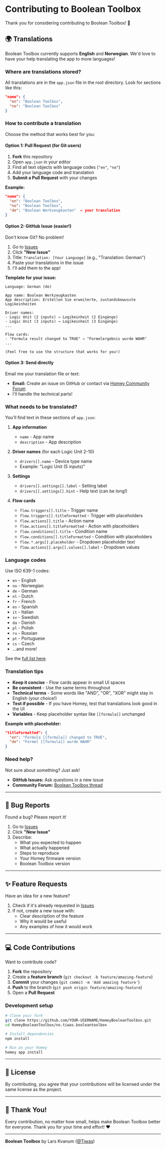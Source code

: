 # Contributing to Boolean Toolbox

Thank you for considering contributing to Boolean Toolbox! 🎉

## 🌍 Translations

Boolean Toolbox currently supports **English** and **Norwegian**. We'd love to have your help translating the app to more languages!

### Where are translations stored?

All translations are in the `app.json` file in the root directory. Look for sections like this:

```json
"name": {
  "en": "Boolean Toolbox",
  "no": "Boolean Toolbox"
}
```

### How to contribute a translation

Choose the method that works best for you:

#### Option 1: Pull Request (for Git users)

1. **Fork** this repository
2. Open `app.json` in your editor
3. Find all text objects with language codes (`"en"`, `"no"`)
4. Add your language code and translation
5. **Submit a Pull Request** with your changes

**Example:**
```json
"name": {
  "en": "Boolean Toolbox",
  "no": "Boolean Toolbox",
  "de": "Boolean Werkzeugkasten"  ← your translation
}
```

#### Option 2: GitHub Issue (easier!)

Don't know Git? No problem!

1. Go to [Issues](https://github.com/Tiwas/HomeyBooleanToolbox/issues)
2. Click **"New Issue"**
3. Title: `Translation: [Your Language]` (e.g., "Translation: German")
4. Paste your translations in the issue
5. I'll add them to the app!

**Template for your issue:**
```
Language: German (de)

App name: Boolean Werkzeugkasten
App description: Erstellen Sie erweiterte, zustandsbewusste Logikeinheiten

Driver names:
- Logic Unit (2 inputs) → Logikeinheit (2 Eingänge)
- Logic Unit (3 inputs) → Logikeinheit (3 Eingänge)
...

Flow cards:
- "Formula result changed to TRUE" → "Formelergebnis wurde WAHR"
...

(Feel free to use the structure that works for you!)
```

#### Option 3: Send directly

Email me your translation file or text:
- **Email:** Create an issue on GitHub or contact via [Homey Community Forum](https://community.homey.app/t/app-boolean-toolbox-create-advanced-logic-with-simple-formulas/143906)
- I'll handle the technical parts!

### What needs to be translated?

You'll find text in these sections of `app.json`:

1. **App information**
   - `name` - App name
   - `description` - App description

2. **Driver names** (for each Logic Unit 2-10)
   - `drivers[].name` - Device type name
   - Example: "Logic Unit (5 inputs)"

3. **Settings**
   - `drivers[].settings[].label` - Setting label
   - `drivers[].settings[].hint` - Help text (can be long!)

4. **Flow cards**
   - `flow.triggers[].title` - Trigger name
   - `flow.triggers[].titleFormatted` - Trigger with placeholders
   - `flow.actions[].title` - Action name
   - `flow.actions[].titleFormatted` - Action with placeholders
   - `flow.conditions[].title` - Condition name
   - `flow.conditions[].titleFormatted` - Condition with placeholders
   - `flow.*.args[].placeholder` - Dropdown placeholder text
   - `flow.actions[].args[].values[].label` - Dropdown values

### Language codes

Use ISO 639-1 codes:
- `en` - English
- `no` - Norwegian
- `de` - German
- `nl` - Dutch
- `fr` - French
- `es` - Spanish
- `it` - Italian
- `sv` - Swedish
- `da` - Danish
- `pl` - Polish
- `ru` - Russian
- `pt` - Portuguese
- `cs` - Czech
- ...and more!

See the [full list here](https://en.wikipedia.org/wiki/List_of_ISO_639-1_codes).

### Translation tips

- **Keep it concise** - Flow cards appear in small UI spaces
- **Be consistent** - Use the same terms throughout
- **Technical terms** - Some words like "AND", "OR", "XOR" might stay in English (your choice!)
- **Test if possible** - If you have Homey, test that translations look good in the UI
- **Variables** - Keep placeholder syntax like `[[formula]]` unchanged

**Example with placeholder:**
```json
"titleFormatted": {
  "en": "Formula [[formula]] changed to TRUE",
  "de": "Formel [[formula]] wurde WAHR"
}
```

### Need help?

Not sure about something? Just ask!
- **GitHub Issues:** Ask questions in a new issue
- **Community Forum:** [Boolean Toolbox thread](https://community.homey.app/t/app-boolean-toolbox-create-advanced-logic-with-simple-formulas/143906)

---

## 🐛 Bug Reports

Found a bug? Please report it!

1. Go to [Issues](https://github.com/Tiwas/HomeyBooleanToolbox/issues)
2. Click **"New Issue"**
3. Describe:
   - What you expected to happen
   - What actually happened
   - Steps to reproduce
   - Your Homey firmware version
   - Boolean Toolbox version

---

## ✨ Feature Requests

Have an idea for a new feature?

1. Check if it's already requested in [Issues](https://github.com/Tiwas/HomeyBooleanToolbox/issues)
2. If not, create a new issue with:
   - Clear description of the feature
   - Why it would be useful
   - Any examples of how it would work

---

## 💻 Code Contributions

Want to contribute code?

1. **Fork** the repository
2. Create a **feature branch** (`git checkout -b feature/amazing-feature`)
3. **Commit** your changes (`git commit -m 'Add amazing feature'`)
4. **Push** to the branch (`git push origin feature/amazing-feature`)
5. Open a **Pull Request**

### Development setup

```bash
# Clone your fork
git clone https://github.com/YOUR-USERNAME/HomeyBooleanToolbox.git
cd HomeyBooleanToolbox/no.tiwas.booleantoolbox

# Install dependencies
npm install

# Run on your Homey
homey app install
```

---

## 📜 License

By contributing, you agree that your contributions will be licensed under the same license as the project.

---

## 🙏 Thank You!

Every contribution, no matter how small, helps make Boolean Toolbox better for everyone. Thank you for your time and effort! ❤️

---

**Boolean Toolbox** by Lars Kvanum ([@Tiwas](https://github.com/Tiwas))